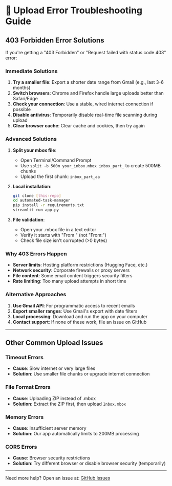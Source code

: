 # 🚨 Upload Error Troubleshooting Guide

## 403 Forbidden Error Solutions

If you're getting a "403 Forbidden" or "Request failed with status code 403" error:

### Immediate Solutions
1. **Try a smaller file**: Export a shorter date range from Gmail (e.g., last 3-6 months)
2. **Switch browsers**: Chrome and Firefox handle large uploads better than Safari/Edge
3. **Check your connection**: Use a stable, wired internet connection if possible
4. **Disable antivirus**: Temporarily disable real-time file scanning during upload
5. **Clear browser cache**: Clear cache and cookies, then try again

### Advanced Solutions
1. **Split your mbox file**: 
   - Open Terminal/Command Prompt
   - Use `split -b 500m your_inbox.mbox inbox_part_` to create 500MB chunks
   - Upload the first chunk: `inbox_part_aa`

2. **Local installation**:
   ```bash
   git clone [this-repo]
   cd automated-task-manager
   pip install -r requirements.txt
   streamlit run app.py
   ```

3. **File validation**:
   - Open your .mbox file in a text editor
   - Verify it starts with "From " (not "From:")
   - Check file size isn't corrupted (>0 bytes)

### Why 403 Errors Happen
- **Server limits**: Hosting platform restrictions (Hugging Face, etc.)
- **Network security**: Corporate firewalls or proxy servers
- **File content**: Some email content triggers security filters
- **Rate limiting**: Too many upload attempts in short time

### Alternative Approaches
1. **Use Gmail API**: For programmatic access to recent emails
2. **Export smaller ranges**: Use Gmail's export with date filters
3. **Local processing**: Download and run the app on your computer
4. **Contact support**: If none of these work, file an issue on GitHub

---

## Other Common Upload Issues

### Timeout Errors
- **Cause**: Slow internet or very large files
- **Solution**: Use smaller file chunks or upgrade internet connection

### File Format Errors
- **Cause**: Uploading ZIP instead of .mbox
- **Solution**: Extract the ZIP first, then upload `Inbox.mbox`

### Memory Errors
- **Cause**: Insufficient server memory
- **Solution**: Our app automatically limits to 200MB processing

### CORS Errors
- **Cause**: Browser security restrictions
- **Solution**: Try different browser or disable browser security (temporarily)

---

Need more help? Open an issue at: [GitHub Issues](https://github.com/your-repo/issues)
